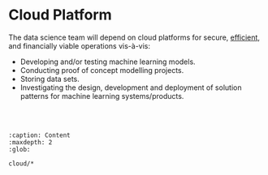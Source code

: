 # Cloud Platform

The data science team will depend on cloud platforms for secure, [efficient](https://dictionary.cambridge.org/us/dictionary/english/efficient), and financially viable operations vis-à-vis:

<ul class="disc">
  <li class="disc">Developing and/or testing machine learning models.</li>
  <li class="disc">Conducting proof of concept modelling projects.</li>
  <li class="disc">Storing data sets.</li>
  <li class="disc">Investigating the design, development and deployment of solution patterns for machine learning systems/products.</li>
</ul>

<br>
<br>

```{toctree}
:caption: Content
:maxdepth: 2
:glob:

cloud/*
```

<br>
<br>

<br>
<br>

<br>
<br>

<br>
<br>

